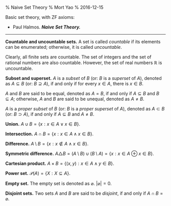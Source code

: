 % Naive Set Theory
% Mort Yao
% 2016-12-15

Basic set theory, with ZF axioms:

* Paul Halmos. ***Naive Set Theory.***

---

**Countable and uncountable sets.** A set is called *countable* if its elements can be enumerated; otherwise, it is called *uncountable*.

Clearly, all finite sets are countable. The set of integers and the set of rational numbers are also countable. However, the set of real numbers $\mathbb{R}$ is uncountable.

**Subset and superset.** $A$ is a *subset* of $B$ (or: $B$ is a *superset* of $A$), denoted as $A \subseteq B$ (or: $B \supseteq A$), if and only if for every $x \in A$, there is $x \in B$.

$A$ and $B$ are said to be equal, denoted as $A = B$, if and only if $A \subseteq B$ and $B \subseteq A$; otherwise, $A$ and $B$ are said to be unequal, denoted as $A \neq B$.

$A$ is a *proper subset* of $B$ (or: $B$ is a *proper superset* of $A$), denoted as $A \subset B$ (or: $B \supset A$), if and only if $A \subseteq B$ and $A \neq B$.

**Union.** $A \cup B = \{ x : x \in A \lor x \in B \}$.

**Intersection.** $A \cap B = \{ x : x \in A \land x \in B \}$.

**Difference.** $A \setminus B = \{ x : x \not\in A \land x \in B \}$.

**Symmetric difference.** $A \triangle B = (A \setminus B) \cup (B \setminus A) = \{ x : x \in A \oplus x \in B \}$.

**Cartesian product.** $A \times B = \{ (x,y) : x \in A \land y \in B \}$.

**Power set.** $\mathcal{P}(A) = \{ X : X \subseteq A \}$.

**Empty set.** The empty set is denoted as $\varnothing$. $| \varnothing | = 0$.

**Disjoint sets.** Two sets $A$ and $B$ are said to be *disjoint*, if and only if $A \cap B = \varnothing$.
